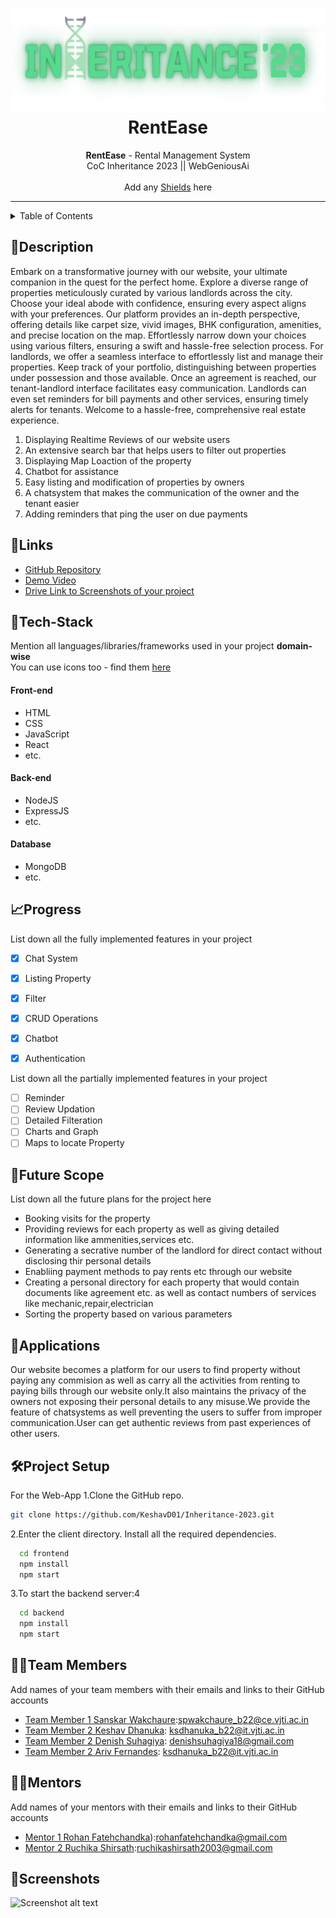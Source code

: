 <h1 align="center">
  <a href="https://github.com/CommunityOfCoders/Inheritance-2023">
    <img src="./Untitled.png" alt="CoC Inheritance 2022" width="500" height="166">
  </a>
  <br>
 RentEase
</h1>

<div align="center">
   <strong>RentEase</strong> - Rental Management System<br>
  CoC Inheritance 2023 || WebGeniousAi <br> <br>
  Add any <a href="https://shields.io/">Shields</a> here
</div>
<hr>

<details>
<summary>Table of Contents</summary>

- [Description](#description)
- [Links](#links)
- [Tech Stack](#tech-stack)
- [Progress](#progress)
- [Future Scope](#future-scope)
- [Applications](#applications)
- [Project Setup](#project-setup)
- [Usage](#usage)
- [Team Members](#team-members)
- [Mentors](#mentors)
- [Screenshots](#screenshots)

</details>

## 📝Description


Embark on a transformative journey with our website, your ultimate companion in the quest for the perfect home. Explore a diverse range of properties meticulously curated by various landlords across the city. Choose your ideal abode with confidence, ensuring every aspect aligns with your preferences. Our platform provides an in-depth perspective, offering details like carpet size, vivid images, BHK configuration, amenities, and precise location on the map.
Effortlessly narrow down your choices using various filters, ensuring a swift and hassle-free selection process. For landlords, we offer a seamless interface to effortlessly list and manage their properties. Keep track of your portfolio, distinguishing between properties under possession and those available. Once an agreement is reached, our tenant-landlord interface facilitates easy communication. Landlords can even set reminders for bill payments and other services, ensuring timely alerts for tenants. Welcome to a hassle-free, comprehensive real estate experience. 

1. Displaying Realtime Reviews of our website users
2. An extensive search bar that helps users to filter out properties
3. Displaying Map Loaction of the property
4. Chatbot for assistance
5. Easy listing and modification of properties by owners
6. A chatsystem that makes the communication of the owner and the tenant easier
7. Adding reminders that ping the user on due payments

## 🔗Links

- [GitHub Repository](https://github.com/KeshavD01/WebGeniusAi.git)
- [Demo Video]()
- [Drive Link to Screenshots of your project](https://drive.google.com/drive/folders/15FuSNA6JsUzyZtmp9VBSMKiQ8Z9Ghr4l?usp=drive_link)




## 🤖Tech-Stack

Mention all languages/libraries/frameworks used in your project **domain-wise**   
You can use icons too - find them [here](https://github.com/get-icon/geticon) 

#### Front-end
- HTML
- CSS
- JavaScript
- React
- etc.

#### Back-end
- NodeJS
- ExpressJS
- etc.

#### Database
- MongoDB
- etc.



## 📈Progress

List down all the fully implemented features in your project

- [x] Chat System 
- [x] Listing Property
- [x] Filter
- [x] CRUD Operations
- [x] Chatbot
- [x] Authentication


List down all the partially implemented features in your project

- [ ] Reminder
- [ ] Review Updation
- [ ] Detailed Filteration
- [ ] Charts and Graph
- [ ] Maps to locate Property

## 🔮Future Scope

List down all the future plans for the project here

- Booking visits for the property
- Providing reviews for each property as well as giving detailed information like ammenities,services etc.
- Generating a secrative number of the landlord for direct contact without disclosing thir personal details
- Enabliing payment methods to pay rents etc through our website
- Creating a personal directory for each property that would contain documents like agreement etc. as well as contact numbers of services like mechanic,repair,electrician
- Sorting the property based on various parameters

## 💸Applications

Our website becomes a platform for our users to find property without paying any commision as well as carry all the activities from renting to paying bills through our website only.It also maintains the privacy of the owners not exposing their personal details to any misuse.We provide the feature of chatsystems as well preventing the users to suffer from improper communication.User can get authentic reviews from past experiences of other users.

## 🛠Project Setup

For the Web-App 1.Clone the GitHub repo.
```bash
git clone https://github.com/KeshavD01/Inheritance-2023.git
```
2.Enter the client directory. Install all the required dependencies.
```bash
  cd frontend
  npm install
  npm start
```

3.To start the backend server:4
```bash
  cd backend
  npm install
  npm start
```

## 👨‍💻Team Members

Add names of your team members with their emails and links to their GitHub accounts

- [Team Member 1 Sanskar Wakchaure](https://github.com/MynameisSanskar):spwakchaure_b22@ce.vjti.ac.in
- [Team Member 2 Keshav Dhanuka](https://github.com/KeshavD01): ksdhanuka_b22@it.vjti.ac.in
- [Team Member 2 Denish Suhagiya](https://github.com/Denish004): denishsuhagiya18@gmail.com
- [Team Member 2 Ariv Fernandes](https://github.com/KeshavD01): ksdhanuka_b22@it.vjti.ac.in 

## 👨‍🏫Mentors

Add names of your mentors with their emails and links to their GitHub accounts

- [Mentor 1 Rohan Fatehchandka](https://github.com/rohanfatehchandka)):rohanfatehchandka@gmail.com
- [Mentor 2 Ruchika Shirsath](https://github.com/Ruchika-2003):ruchikashirsath2003@gmail.com

## 📱Screenshots


![Screenshot alt text](https://drive.google.com/drive/folders/15FuSNA6JsUzyZtmp9VBSMKiQ8Z9Ghr4l?usp=drive_link "Here is a screenshot")
